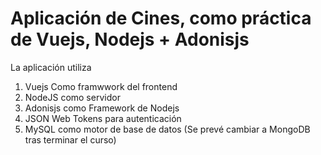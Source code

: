 # Aplicación de Cines, como práctica de Vuejs, Nodejs + Adonisjs

La aplicación utiliza

1. Vuejs Como framwwork del frontend
2. NodeJS como servidor
3. Adonisjs como Framework de Nodejs
4. JSON Web Tokens para autenticación
5. MySQL como motor de base de datos (Se prevé cambiar a MongoDB tras terminar el curso)

